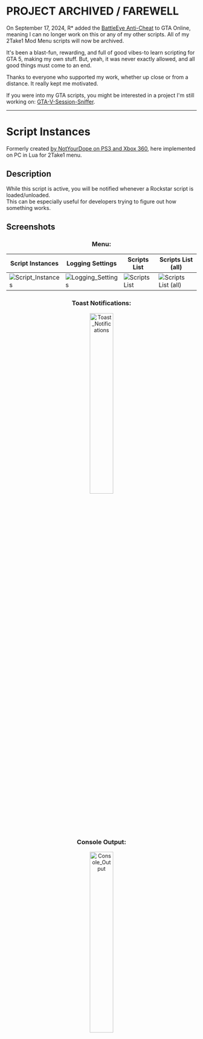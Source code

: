 # PROJECT ARCHIVED / FAREWELL

On September 17, 2024, R* added the [BattleEye Anti-Cheat](https://www.battleye.com/) to GTA Online, meaning I can no longer work on this or any of my other scripts. All of my 2Take1 Mod Menu scripts will now be archived.

It's been a blast-fun, rewarding, and full of good vibes-to learn scripting for GTA 5, making my own stuff. But, yeah, it was never exactly allowed, and all good things must come to an end.

Thanks to everyone who supported my work, whether up close or from a distance. It really kept me motivated.

If you were into my GTA scripts, you might be interested in a project I'm still working on: [GTA-V-Session-Sniffer](https://github.com/Illegal-Services/GTA-V-Session-Sniffer).

---

# Script Instances

Formerly created [by NotYourDope on PS3 and Xbox 360](https://playersquared.com/threads/nyd-projects-collection-v3.3255/), here implemented on PC in Lua for 2Take1 menu.

## Description

While this script is active, you will be notified whenever a Rockstar script is loaded/unloaded.<br>
This can be especially useful for developers trying to figure out how something works.


## Screenshots

### <div align="center">Menu:</div>

| Script Instances       | Logging Settings       | Scripts List           | Scripts List (all)
| ---------------------- | ---------------------- | ---------------------- | ----------------------
| ![Script_Instances](https://github.com/Illegal-Services/ScriptInstances-2Take1-Lua/assets/62464560/a7b63cd8-6115-4116-b2f1-aa3d8a8a39cd) | ![Logging_Settings](https://github.com/Illegal-Services/ScriptInstances-2Take1-Lua/assets/62464560/257b4a24-a8b0-42a0-87c9-04b1db8096ea) | ![Scripts List](https://github.com/Illegal-Services/ScriptInstances-2Take1-Lua/assets/62464560/bc9b699a-3a6c-48b4-b9f3-6cfc5a493e85) | ![Scripts List (all)](https://github.com/Illegal-Services/ScriptInstances-2Take1-Lua/assets/62464560/ad30fd50-57f7-4875-9fb6-f359a8ac28a7)

### <div align="center">Toast Notifications:</div>

<div align="center">
  <img src="https://github.com/Illegal-Services/ScriptInstances-2Take1-Lua/assets/62464560/e1868e5a-64d1-47c8-967d-3c73ded8dfd3" alt="Toast_Notifications" style="width: 35%;">
</div>

### <div align="center">Console Output:</div>

<div align="center">
  <img src="https://github.com/Illegal-Services/ScriptInstances-2Take1-Lua/assets/62464560/f480eb92-8552-4ebf-b637-57041822487d" alt="Console_Output" style="width: 35%;">
</div>
